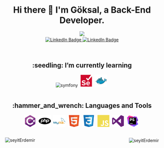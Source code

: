 
<h1 align="center" >Hi there 👋  I'm Göksal, a Back-End Developer.</h1>

<div id="header" align="center">
  <img src="https://media.giphy.com/media/M9gbBd9nbDrOTu1Mqx/giphy.gif" width="100"/>
    <div id="badges">
      <a href="https://www.linkedin.com/in/g%C3%B6ksal-%C3%A7o%C5%9Far-036ab123a/">
        <img src="https://img.shields.io/badge/LinkedIn-blue?style=for-the-badge&logo=linkedin&logoColor=white" alt="LinkedIn Badge"/>
      </a>  
       <a href="mailto:cosargoksal@gmail.com">
        <img src="https://img.shields.io/badge/Gmail-D14836?style=for-the-badge&logo=gmail&logoColor=white" alt="LinkedIn Badge"/>
      </a>  
  </div>
  <img src="https://komarev.com/ghpvc/?username=GoksalCosar&style=flat-square&color=blue" alt=""/>
</div> 

<br>
<h2 align="center"> :seedling: I’m currently learning </h2> 
<div align="center" >
  <img src="https://symfony.com/logos/symfony_white_03.png" alt="symfony" width="40" height="40"/>&nbsp;
  <img src="https://github.com/devicons/devicon/blob/master/icons/selenium/selenium-original.svg" title="Selenium" alt="Selenium" width="40" height="40"/>&nbsp
  <img src="https://github.com/devicons/devicon/blob/master/icons/docker/docker-original.svg" title="Docker" alt="Docker" width="40" height="40"/>&nbsp;
</div>

<br>
<h2 align="center"> :hammer_and_wrench: Languages and Tools </h2> 
 
 <div align="center" >  
  <img src="https://github.com/devicons/devicon/blob/master/icons/csharp/csharp-original.svg" title="C#" alt="C#" width="40" height="40"/>&nbsp;
  <img src="https://github.com/devicons/devicon/blob/master/icons/php/php-plain.svg" title="PHP" alt="PHP" width="40" height="40"/>&nbsp;
  <img src="https://github.com/devicons/devicon/blob/master/icons/mysql/mysql-original-wordmark.svg" title="Selenium" alt="Selenium" width="40" height="40"/>&nbsp;     
  <img src="https://github.com/devicons/devicon/blob/master/icons/html5/html5-original.svg" title="HTML" alt="HTML" width="40" height="40"/>&nbsp;  
  <img src="https://github.com/devicons/devicon/blob/master/icons/css3/css3-original.svg" title="CSS" alt="CSS" width="40" height="40"/>&nbsp;  
  <img src="https://github.com/devicons/devicon/blob/master/icons/javascript/javascript-plain.svg" title="JAVASCRİPT" alt="JAVASCRİPT" width="40" height="40"/>&nbsp;
    <img src="https://github.com/devicons/devicon/blob/master/icons/visualstudio/visualstudio-plain.svg" title="VisualStudio" alt="VisualStudio" width="40" height="40"/>&nbsp;
  <img src="https://github.com/devicons/devicon/blob/master/icons/phpstorm/phpstorm-original.svg" title="PHPStrom" alt="PHPStrom" width="40" height="40"/>&nbsp; 
</div>

<br>

 <p><img align="left" src="https://github-readme-stats.vercel.app/api?username=GoksalCosar&show_icons=true&theme=vision-friendly-dark&locale=en&layout=compact" width="45%" alt="seyitErdemir" /></p>

<p align="right">&nbsp;<img align="center" src="https://github-readme-stats.vercel.app/api/top-langs?username=GoksalCosar&show_icons=true&theme=vision-friendly-dark&locale=en" alt="seyitErdemir" width="52%"/></p>

  
